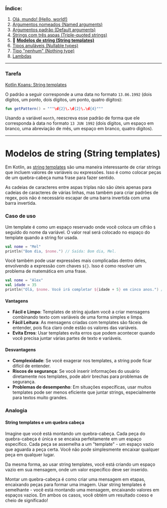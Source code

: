 ### Índice:

1. [Olá, mundo! (Hello, world!)](https://github.com/rsicarelli/kotlin-koans-edu-br/blob/main/koans/src/commonMain/kotlin/com/rsicarelli/koansbr/introduction/helloWorld/README.md)
2. [Argumentos nomeados (Named arguments)](https://github.com/rsicarelli/kotlin-koans-edu-br/blob/main/koans/src/commonMain/kotlin/com/rsicarelli/koansbr/introduction/namedArguments/README.md)
3. [Argumentos padrão (Default arguments)](https://github.com/rsicarelli/kotlin-koans-edu-br/blob/main/koans/src/commonMain/kotlin/com/rsicarelli/koansbr/introduction/defaultArguments/README.md)
4. [Strings com três aspas (Triple-quoted strings)](https://github.com/rsicarelli/kotlin-koans-edu-br/blob/main/koans/src/commonMain/kotlin/com/rsicarelli/koansbr/introduction/tripleQuotedStrings/README.md)
5. 📖 **[Modelos de string (String templates)](https://github.com/rsicarelli/kotlin-koans-edu-br/blob/main/koans/src/commonMain/kotlin/com/rsicarelli/koansbr/introduction/stringTemplates/README.md)**
6. [Tipos anuláveis (Nullable types)](https://github.com/rsicarelli/kotlin-koans-edu-br/blob/main/koans/src/commonMain/kotlin/com/rsicarelli/koansbr/introduction/nullableTypes/README.md)
7. [Tipo "nenhum" (Nothing type)](https://github.com/rsicarelli/kotlin-koans-edu-br/blob/main/koans/src/commonMain/kotlin/com/rsicarelli/koansbr/introduction/nothingType/README.md)
8. [Lambdas](https://github.com/rsicarelli/kotlin-koans-edu-br/blob/main/koans/src/commonMain/kotlin/com/rsicarelli/koansbr/introduction/lambdas/README.md)

---
### Tarefa
[Kotlin Koans: String templates](https://play.kotlinlang.org/koans/Introduction/String%20templates/Task.kt)

O padrão a seguir corresponde a uma data no formato `13.06.1992`
(dois dígitos, um ponto, dois dígitos, um ponto, quatro dígitos):

```kotlin
fun getPattern() = """\d{2}\.\d{2}\.\d{4}"""
```

Usando a variável `month`, reescreva esse padrão de forma que ele corresponda à data no formato `13 JUN 1992`
(dois dígitos, um espaço em branco, uma abreviação de mês, um espaço em branco, quatro dígitos).

---

# Modelos de string (String templates)

Em Kotlin, as [string templates](https://kotlinlang.org/docs/strings.html#string-templates) são uma maneira interessante de criar strings
que incluem valores de variáveis ou expressões. Isso é como colocar peças de um quebra-cabeça numa frase para fazer sentido.

As cadeias de caracteres entre aspas triplas não são úteis apenas para cadeias de caracteres de várias linhas, mas também
para criar padrões de regex, pois não é necessário escapar de uma barra invertida com uma barra invertida.



### Caso de uso

Um template é como um espaço reservado onde você coloca um cifrão `$` seguido do nome da variável. O valor real
será colocado no espaço do template quando a string for usada.

```kotlin
val nome = "Mel"
println("Bom dia, $nome.") // Saída: Bom dia, Mel.
```

Você também pode usar expressões mais complicadas dentro deles, envolvendo a expressão com
chaves `${}`. Isso é como resolver um problema de matemática em uma frase.

```kotlin
val nome = "Alex"
val idade = 35
println("Olá, $nome. Você irá completar ${idade + 5} em cinco anos.") // Olá, Alex. Você irá completar 40 em cinco anos.
```

#### Vantagens

- **Fácil e Limpo**: Templates de string ajudam você a criar mensagens combinando texto com variáveis de uma forma simples e limpa.
- **Fácil Leitura**: As mensagens criadas com templates são fáceis de entender, pois fica claro onde estão os valores das variáveis.
- **Evita Erros**: Usar templates evita erros que podem acontecer quando você precisa juntar várias partes de texto e variáveis.

#### Desvantagens

- **Complexidade**: Se você exagerar nos templates, a string pode ficar difícil de entender.
- **Riscos de segurança**: Se você inserir informações do usuário diretamente nos templates, pode abrir brechas para problemas de segurança.
- **Problemas de desempenho**: Em situações específicas, usar muitos templates pode ser menos eficiente que juntar strings, especialmente
  para textos muito grandes.

### Analogia

#### String templates e um quebra cabeça

Imagine que você está montando um quebra-cabeça. Cada peça do quebra-cabeça é única e se encaixa perfeitamente em um espaço específico. Cada
peça se assemelha a um "template" - um espaço vazio que aguarda a peça certa. Você não pode simplesmente
encaixar qualquer peça em qualquer lugar.

Da mesma forma, ao usar string templates, você está criando um espaço vazio em sua mensagem, onde
um valor específico deve ser inserido.

Montar um quebra-cabeça é como criar uma mensagem em etapas, encaixando peças para formar uma imagem. Usar string templates é semelhante -
você está montando uma mensagem, encaixando valores em espaços vazios. Em ambos os casos, você obtém um resultado coeso e cheio de
significado!
